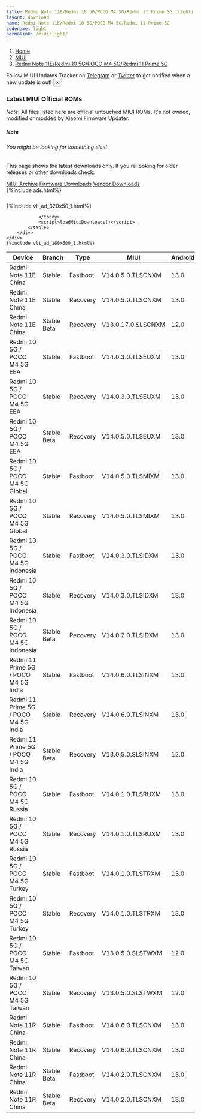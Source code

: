```yaml
---
title: Redmi Note 11E/Redmi 10 5G/POCO M4 5G/Redmi 11 Prime 5G (light) MIUI Downloads
layout: download
name: Redmi Note 11E/Redmi 10 5G/POCO M4 5G/Redmi 11 Prime 5G
codename: light
permalink: /miui/light/
---
```

<nav aria-label="breadcrumb">
    <ol class="breadcrumb">
        <li class="breadcrumb-item"><a href="/">Home</a></li>
        <li class="breadcrumb-item"><a href="/miui/">MIUI</a></li>
        <li class="breadcrumb-item active" aria-current="page"><a href="/miui/light/">Redmi Note 11E/Redmi 10 5G/POCO M4 5G/Redmi 11 Prime 5G</a></li>
    </ol>
</nav>
<div class="alert alert-primary alert-dismissible fade show" role="alert">
    Follow MIUI Updates Tracker on <a href="https://t.me/MIUIUpdatesTracker" class="alert-link">Telegram</a>
     or <a href="https://twitter.com/MiFwUpdater" class="alert-link">Twitter</a> to get notified when a new update is out!
    <button type="button" class="close" data-dismiss="alert" aria-label="Close">
        <span aria-hidden="true">&times;</span>
    </button>
</div>

### Latest MIUI Official ROMs
*Note*: All files listed here are official untouched MIUI ROMs. It's not owned, modified or modded by Xiaomi Firmware Updater.
<div class="card">
  <div class="card-body">
    <h5 class="card-title">Note</h5>
    <h6 class="card-subtitle mb-2 text-muted">You might be looking for something else!</h6>
    <p class="card-text">This page shows the latest downloads only.
     If you're looking for older releases or other downloads check:</p>
    <a href="/archive/miui/light/" class="card-link">MIUI Archive</a>
    <a href="/firmware/light/" class="card-link">Firmware Downloads</a>
    <a href="/vendor/light/" class="card-link">Vendor Downloads</a>
  </div>
</div>
{%include ads.html%}
<div class="row justify-content-center">
    <div class="col-10">
        <div class="table-responsive-md" style="margin-top: 25px;">
            {%include vli_ad_320x50_1.html%}
            <table id="miui" class="display dt-responsive nowrap compact table table-striped table-hover table-sm">
                <thead class="thead-dark">
                    <tr>
                        <th data-ref="device">Device</th>
                        <th data-ref="branch">Branch</th>
                        <th data-ref="type">Type</th>
                        <th data-ref="miui">MIUI</th>
                        <th data-ref="android">Android</th>
                        <th data-ref="size">Size</th>
                        <th data-ref="size">Date</th>
                        <th data-ref="link">Link</th>
                    </tr>
                </thead>
                <tbody>
                <tr><td>Redmi Note 11E China</td><td>Stable</td><td>Fastboot</td><td>V14.0.5.0.TLSCNXM</td><td>13.0</td><td>5.5 GB</td><td>2023-07-19</td><td><a href="/miui/light/stable/V14.0.5.0.TLSCNXM/">Download</a></td></tr>
<tr><td>Redmi Note 11E China</td><td>Stable</td><td>Recovery</td><td>V14.0.5.0.TLSCNXM</td><td>13.0</td><td>4.2 GB</td><td>2023-07-25</td><td><a href="/miui/light/stable/V14.0.5.0.TLSCNXM/">Download</a></td></tr>
<tr><td>Redmi Note 11E China</td><td>Stable Beta</td><td>Recovery</td><td>V13.0.17.0.SLSCNXM</td><td>12.0</td><td>3.9 GB</td><td>2023-01-18</td><td><a href="/miui/light/stable beta/V13.0.17.0.SLSCNXM/">Download</a></td></tr>
<tr><td>Redmi 10 5G / POCO M4 5G EEA</td><td>Stable</td><td>Fastboot</td><td>V14.0.3.0.TLSEUXM</td><td>13.0</td><td>6.0 GB</td><td>2023-06-25</td><td><a href="/miui/light/stable/V14.0.3.0.TLSEUXM/">Download</a></td></tr>
<tr><td>Redmi 10 5G / POCO M4 5G EEA</td><td>Stable</td><td>Recovery</td><td>V14.0.3.0.TLSEUXM</td><td>13.0</td><td>3.5 GB</td><td>2023-07-07</td><td><a href="/miui/light/stable/V14.0.3.0.TLSEUXM/">Download</a></td></tr>
<tr><td>Redmi 10 5G / POCO M4 5G EEA</td><td>Stable Beta</td><td>Recovery</td><td>V14.0.5.0.TLSEUXM</td><td>13.0</td><td>3.5 GB</td><td>2023-09-13</td><td><a href="/miui/light/stable beta/V14.0.5.0.TLSEUXM/">Download</a></td></tr>
<tr><td>Redmi 10 5G / POCO M4 5G Global</td><td>Stable</td><td>Fastboot</td><td>V14.0.5.0.TLSMIXM</td><td>13.0</td><td>6.3 GB</td><td>2023-09-04</td><td><a href="/miui/light/stable/V14.0.5.0.TLSMIXM/">Download</a></td></tr>
<tr><td>Redmi 10 5G / POCO M4 5G Global</td><td>Stable</td><td>Recovery</td><td>V14.0.5.0.TLSMIXM</td><td>13.0</td><td>3.7 GB</td><td>2023-09-08</td><td><a href="/miui/light/stable/V14.0.5.0.TLSMIXM/">Download</a></td></tr>
<tr><td>Redmi 10 5G / POCO M4 5G Indonesia</td><td>Stable</td><td>Fastboot</td><td>V14.0.3.0.TLSIDXM</td><td>13.0</td><td>5.6 GB</td><td>2023-06-27</td><td><a href="/miui/light/stable/V14.0.3.0.TLSIDXM/">Download</a></td></tr>
<tr><td>Redmi 10 5G / POCO M4 5G Indonesia</td><td>Stable</td><td>Recovery</td><td>V14.0.3.0.TLSIDXM</td><td>13.0</td><td>3.5 GB</td><td>2023-07-05</td><td><a href="/miui/light/stable/V14.0.3.0.TLSIDXM/">Download</a></td></tr>
<tr><td>Redmi 10 5G / POCO M4 5G Indonesia</td><td>Stable Beta</td><td>Recovery</td><td>V14.0.2.0.TLSIDXM</td><td>13.0</td><td>3.5 GB</td><td>2023-06-05</td><td><a href="/miui/light/stable beta/V14.0.2.0.TLSIDXM/">Download</a></td></tr>
<tr><td>Redmi 11 Prime 5G / POCO M4 5G India</td><td>Stable</td><td>Fastboot</td><td>V14.0.6.0.TLSINXM</td><td>13.0</td><td>4.8 GB</td><td>2023-08-10</td><td><a href="/miui/light/stable/V14.0.6.0.TLSINXM/">Download</a></td></tr>
<tr><td>Redmi 11 Prime 5G / POCO M4 5G India</td><td>Stable</td><td>Recovery</td><td>V14.0.6.0.TLSINXM</td><td>13.0</td><td>3.5 GB</td><td>2023-08-16</td><td><a href="/miui/light/stable/V14.0.6.0.TLSINXM/">Download</a></td></tr>
<tr><td>Redmi 11 Prime 5G / POCO M4 5G India</td><td>Stable Beta</td><td>Recovery</td><td>V13.0.5.0.SLSINXM</td><td>12.0</td><td>3.1 GB</td><td>2022-10-17</td><td><a href="/miui/light/stable beta/V13.0.5.0.SLSINXM/">Download</a></td></tr>
<tr><td>Redmi 10 5G / POCO M4 5G Russia</td><td>Stable</td><td>Fastboot</td><td>V14.0.1.0.TLSRUXM</td><td>13.0</td><td>5.6 GB</td><td>2023-03-21</td><td><a href="/miui/light/stable/V14.0.1.0.TLSRUXM/">Download</a></td></tr>
<tr><td>Redmi 10 5G / POCO M4 5G Russia</td><td>Stable</td><td>Recovery</td><td>V14.0.1.0.TLSRUXM</td><td>13.0</td><td>3.5 GB</td><td>2023-04-04</td><td><a href="/miui/light/stable/V14.0.1.0.TLSRUXM/">Download</a></td></tr>
<tr><td>Redmi 10 5G / POCO M4 5G Turkey</td><td>Stable</td><td>Fastboot</td><td>V14.0.1.0.TLSTRXM</td><td>13.0</td><td>5.6 GB</td><td>2023-03-21</td><td><a href="/miui/light/stable/V14.0.1.0.TLSTRXM/">Download</a></td></tr>
<tr><td>Redmi 10 5G / POCO M4 5G Turkey</td><td>Stable</td><td>Recovery</td><td>V14.0.1.0.TLSTRXM</td><td>13.0</td><td>3.5 GB</td><td>2023-03-31</td><td><a href="/miui/light/stable/V14.0.1.0.TLSTRXM/">Download</a></td></tr>
<tr><td>Redmi 10 5G / POCO M4 5G Taiwan</td><td>Stable</td><td>Fastboot</td><td>V13.0.5.0.SLSTWXM</td><td>12.0</td><td>5.1 GB</td><td>2023-06-14</td><td><a href="/miui/light/stable/V13.0.5.0.SLSTWXM/">Download</a></td></tr>
<tr><td>Redmi 10 5G / POCO M4 5G Taiwan</td><td>Stable</td><td>Recovery</td><td>V13.0.5.0.SLSTWXM</td><td>12.0</td><td>3.1 GB</td><td>2023-06-19</td><td><a href="/miui/light/stable/V13.0.5.0.SLSTWXM/">Download</a></td></tr>
<tr><td>Redmi Note 11R China</td><td>Stable</td><td>Fastboot</td><td>V14.0.6.0.TLSCNXM</td><td>13.0</td><td>5.7 GB</td><td>2023-07-19</td><td><a href="/miui/lightcm/stable/V14.0.6.0.TLSCNXM/">Download</a></td></tr>
<tr><td>Redmi Note 11R China</td><td>Stable</td><td>Recovery</td><td>V14.0.6.0.TLSCNXM</td><td>13.0</td><td>4.2 GB</td><td>2023-07-31</td><td><a href="/miui/lightcm/stable/V14.0.6.0.TLSCNXM/">Download</a></td></tr>
<tr><td>Redmi Note 11R China</td><td>Stable Beta</td><td>Fastboot</td><td>V14.0.2.0.TLSCNXM</td><td>13.0</td><td>5.6 GB</td><td>2023-02-09</td><td><a href="/miui/lightcm/stable beta/V14.0.2.0.TLSCNXM/">Download</a></td></tr>
<tr><td>Redmi Note 11R China</td><td>Stable Beta</td><td>Recovery</td><td>V14.0.2.0.TLSCNXM</td><td>13.0</td><td>4.3 GB</td><td>2023-02-21</td><td><a href="/miui/lightcm/stable beta/V14.0.2.0.TLSCNXM/">Download</a></td></tr>

                </tbody>
                <script>loadMiuiDownloads()</script>
            </table>
        </div>
    </div>
    {%include vli_ad_160x600_1.html%}
</div>
